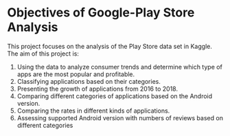 # Objectives of Google-Play Store Analysis

This project focuses on the analysis of the Play Store data set in Kaggle.
 The aim of this project is: 
1. Using the data to analyze consumer trends and determine which type of apps are the
most popular and profitable.
2. Classifying applications based on their categories.
3. Presenting the growth of applications from 2016 to 2018.
4. Comparing different categories of applications based on the Android version.
5. Comparing the rates in different kinds of applications.
6. Assessing supported Android version with numbers of reviews based on different
categories
